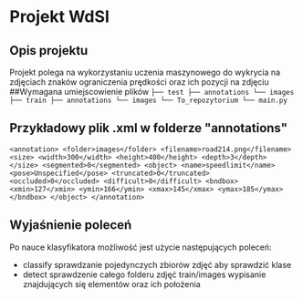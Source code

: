 # Projekt WdSI

## Opis projektu
Projekt polega na wykorzystaniu uczenia maszynowego do wykrycia na zdjęciach znaków ograniczenia prędkości oraz ich pozycji na zdjęciu
##Wymagana umiejscowienie plików
`
├── test
   ├── annotations
   └── images
├── train
   ├── annotations
   └── images
└── To_repozytorium
   └── main.py
`
## Przykładowy plik .xml w folderze "annotations"
`
<annotation>
   <folder>images</folder>
   <filename>road214.png</filename>
   <size>
       <width>300</width>
       <height>400</height>
       <depth>3</depth>
   </size>
   <segmented>0</segmented>
   <object>
       <name>speedlimit</name>
       <pose>Unspecified</pose>
       <truncated>0</truncated>
       <occluded>0</occluded>
       <difficult>0</difficult>
       <bndbox>
           <xmin>127</xmin>
           <ymin>166</ymin>
           <xmax>145</xmax>
           <ymax>185</ymax>
       </bndbox>
   </object>
</annotation>
`
## Wyjaśnienie poleceń
Po nauce klasyfikatora możliwość jest użycie następujących poleceń:
* classify sprawdzanie pojedynczych zbiorów zdjęć aby sprawdzić klase 
* detect sprawdzenie całego folderu zdjęć train/images wypisanie znajdujących się elementów oraz ich położenia 
